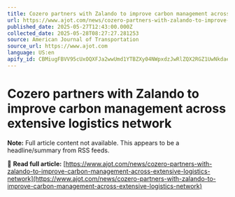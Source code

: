 ```yaml
---
title: Cozero partners with Zalando to improve carbon management across extensive logistics network
url: https://www.ajot.com/news/cozero-partners-with-zalando-to-improve-carbon-management-across-extensive-logistics-network
published_date: 2025-05-27T12:43:00.000Z
collected_date: 2025-05-28T08:27:27.281253
source: American Journal of Transportation
source_url: https://www.ajot.com
language: US:en
apify_id: CBMiugFBVV95cUxOQXFJa2wwUmd1YTBZXy04NWpxdzJwRlZQX2RGZ1UwNkdaem9rOGVRRmhZXzNyaW1Od0pGd0hVNVpDWU1OMUtITUF6aUQ5TDBRMlVMdG11MEd6Xy1JMDV2dEU1RjU0Y2kwaEtXWDR5WFBrc1kzTmljX1M3elExYWJFYkhlWGdCVmdZeGs3UGxrSDZWWkphcWoxSTAxUE9TLXlvTlpXMUpfMkRmYXh4VkpleHh1d25pTW1KVFE
---
```


# Cozero partners with Zalando to improve carbon management across extensive logistics network

**Note:** Full article content not available. This appears to be a headline/summary from RSS feeds.

📰 **Read full article:** [https://www.ajot.com/news/cozero-partners-with-zalando-to-improve-carbon-management-across-extensive-logistics-network](https://www.ajot.com/news/cozero-partners-with-zalando-to-improve-carbon-management-across-extensive-logistics-network)